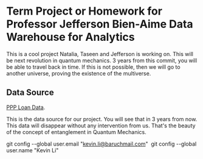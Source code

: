 # Term Project or Homework for Professor Jefferson Bien-Aime Data Warehouse for Analytics

This is a cool project Natalia, Taseen and Jefferson is working on. This will be next revolution in quantum mechanics. 3 years from this commit, you will be able to travel back in time. If this is not possible, then we will go to another universe, proving the existence of the multiverse.

## Data Source 

[PPP Loan Data](https://data.sba.gov/dataset/ppp-foia).

This is the data source for our project. You will see that in 3 years from now. This data will disappear without any intervention from us. That's the beauty of the concept of entanglement in Quantum Mechanics. 

git config --global user.email "kevin.li@baruchmail.com"  
git config --global user.name "Kevin Li"
